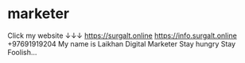 # marketer
Click my website ↓↓↓
https://surgalt.online
https://info.surgalt.online
+97691919204
My name is Laikhan Digital Marketer 
Stay hungry Stay Foolish...

